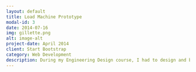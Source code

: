 ```yaml
---
layout: default
title: Load Machine Prototype
modal-id: 3
date: 2014-07-16
img: gillette.png
alt: image-alt
project-date: April 2014
client: Start Bootstrap
category: Web Development
description: During my Engineering Design course, I had to design and build a load machine for Gillette Corporation. This load machine tested various pieces of metal in order to check their breaking points.
---
```

